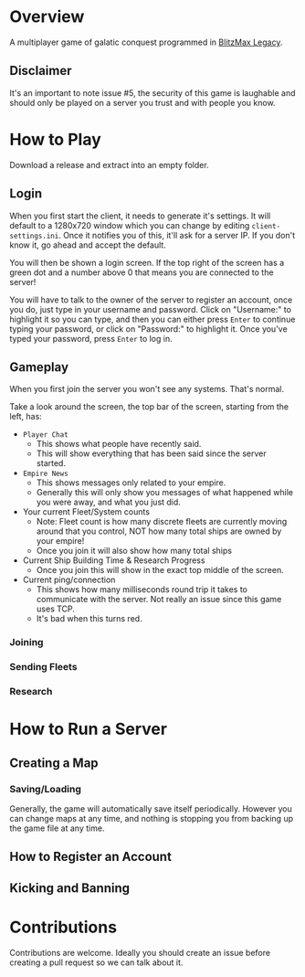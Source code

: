 # Overview
A multiplayer game of galatic conquest programmed in [BlitzMax Legacy](https://nitrologic.itch.io/blitzmax/).

## Disclaimer
It's an important to note issue #5, the security of this game is laughable and should only be played on a server you trust and with people you know.

# How to Play
Download a release and extract into an empty folder.

## Login
When you first start the client, it needs to generate it's settings. It will default to a 1280x720 window which you can change by editing `client-settings.ini`. Once it notifies you of this, it'll ask for a server IP. If you don't know it, go ahead and accept the default.

You will then be shown a login screen. If the top right of the screen has a green dot and a number above 0 that means you are connected to the server!

You will have to talk to the owner of the server to register an account, once you do, just type in your username and password. Click on "Username:" to highlight it so you can type, and then you can either press `Enter` to continue typing your password, or click on "Password:" to highlight it. Once you've typed your password, press `Enter` to log in.

## Gameplay
When you first join the server you won't see any systems. That's normal.

Take a look around the screen, the top bar of the screen, starting from the left, has:
 - `Player Chat`
   - This shows what people have recently said.
   - This will show everything that has been said since the server started.
 - `Empire News`
   - This shows messages only related to your empire.
   - Generally this will only show you messages of what happened while you were away, and what you just did.
 - Your current Fleet/System counts
   - Note: Fleet count is how many discrete fleets are currently moving around that you control, NOT how many total ships are owned by your empire!
   - Once you join it will also show how many total ships
 - Current Ship Building Time & Research Progress
   - Once you join this will show in the exact top middle of the screen.
 - Current ping/connection
   - This shows how many milliseconds round trip it takes to communicate with the server. Not really an issue since this game uses TCP.
   - It's bad when this turns red.

### Joining

### Sending Fleets

### Research

# How to Run a Server

## Creating a Map

### Saving/Loading
Generally, the game will automatically save itself periodically. However you can change maps at any time, and nothing is stopping you from backing up the game file at any time.

## How to Register an Account

## Kicking and Banning

# Contributions

Contributions are welcome. Ideally you should create an issue before creating a pull request so we can talk about it.
